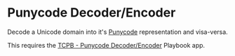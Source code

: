# Punycode Decoder/Encoder

Decode a Unicode domain into it's [Punycode](https://wikipedia.org/wiki/Punycode) representation and visa-versa.

This requires the [TCPB - Punycode Decoder/Encoder](https://github.com/ThreatConnect-Inc/threatconnect-playbooks/tree/master/apps/TCPB_-_Punycode_Decoder) Playbook app.
